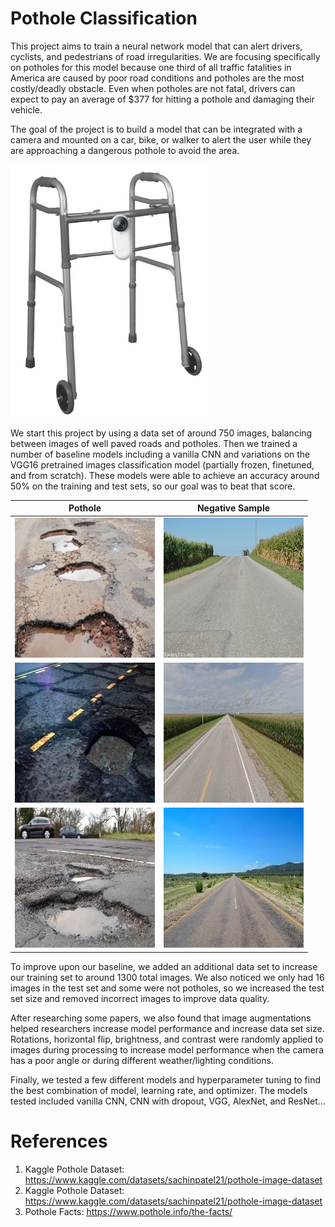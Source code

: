 # Pothole Classification

This project aims to train a neural network model that can alert drivers, cyclists, and pedestrians of road irregularities. We are focusing specifically on potholes for this model because one third of all traffic fatalities in America are caused by poor road conditions and potholes are the most costly/deadly obstacle. Even when potholes are not fatal, drivers can expect to pay an average of $377 for hitting a pothole and damaging their vehicle. 

The goal of the project is to build a model that can be integrated with a camera and mounted on a car, bike, or walker to alert the user while they are approaching a dangerous pothole to avoid the area.

![alt text](https://github.com/kwonkh0424/road_object_classification/blob/main/img/Walker.png)

We start this project by using a data set of around 750 images, balancing between images of well paved roads and potholes. Then we trained a number of baseline models including a vanilla CNN and variations on the VGG16 pretrained images classification model (partially frozen, finetuned, and from scratch). These models were able to achieve an accuracy around 50% on the training and test sets, so our goal was to beat that score.

Pothole            |  Negative Sample
:-------------------------:|:-------------------------:
![](https://github.com/kwonkh0424/road_object_classification/blob/main/img/1.jpg)  | ![](https://github.com/kwonkh0424/road_object_classification/blob/main/img/3.jpg)
![](https://github.com/kwonkh0424/road_object_classification/blob/main/img/2%20(1).jpg)  | ![](https://github.com/kwonkh0424/road_object_classification/blob/main/img/4.jpg)
![](https://github.com/kwonkh0424/road_object_classification/blob/main/img/3._106177564_pothole.jpg)  | ![](https://github.com/kwonkh0424/road_object_classification/blob/main/img/7.13802057035_4e6ab91b98_b.jpg)

To improve upon our baseline, we added an additional data set to increase our training set to around 1300 total images. We also noticed we only had 16 images in the test set and some were not potholes, so we increased the test set size and removed incorrect images to improve data quality.

After researching some papers, we also found that image augmentations helped researchers increase model performance and increase data set size. Rotations, horizontal flip, brightness, and contrast were randomly applied to images during processing to increase model performance when the camera has a poor angle or during different weather/lighting conditions.

Finally, we tested a few different models and hyperparameter tuning to find the best combination of model, learning rate, and optimizer. The models tested included vanilla CNN, CNN with dropout, VGG, AlexNet, and ResNet...

# References

1. Kaggle Pothole Dataset: https://www.kaggle.com/datasets/sachinpatel21/pothole-image-dataset
2. Kaggle Pothole Dataset: https://www.kaggle.com/datasets/sachinpatel21/pothole-image-dataset
3. Pothole Facts: https://www.pothole.info/the-facts/